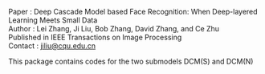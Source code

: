Paper : Deep Cascade Model based Face Recognition: When Deep-layered Learning Meets Small Data<br />
Author : Lei Zhang, Ji Liu, Bob Zhang, David Zhang, and Ce Zhu<br />
Published in IEEE Transactions on Image Processing<br />
Contact : jiliu@cqu.edu.cn<br />

This package contains codes for the two submodels DCM(S) and DCM(N)

